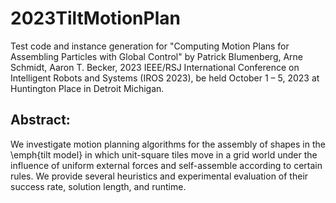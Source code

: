 # 2023TiltMotionPlan
Test code and instance generation for "Computing Motion Plans for Assembling Particles with Global Control" by Patrick Blumenberg, Arne Schmidt, Aaron T. Becker, 2023 IEEE/RSJ International Conference on Intelligent Robots and Systems (IROS 2023),  be held October 1 – 5, 2023 at Huntington Place in Detroit Michigan.

## Abstract:
 We investigate motion planning algorithms for the assembly of shapes in the \emph{tilt model} in which unit-square tiles move in a grid world under the influence of uniform external forces and self-assemble according to certain rules. 
 We provide several heuristics and experimental evaluation of their success rate, solution length,  and runtime.
